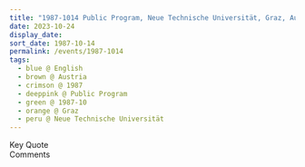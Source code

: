 ```yaml
---
title: "1987-1014 Public Program, Neue Technische Universität, Graz, Austria"
date: 2023-10-24
display_date: 
sort_date: 1987-10-14
permalink: /events/1987-1014
tags:
  - blue @ English
  - brown @ Austria
  - crimson @ 1987
  - deeppink @ Public Program
  - green @ 1987-10
  - orange @ Graz
  - peru @ Neue Technische Universität
---
```


<wave-list>
  <list-title color="green" width="75">Key Quote</list-title>
  <list-item color="BlanchedAlmond"  width="200"></list-item>
  <list-item color="Lavender"></list-item>
  <list-item color="BlanchedAlmond"></list-item>
</wave-list>

<br>

<wave-list>
  <list-title color="green" width="75">Comments</list-title>
  <list-item color="BlanchedAlmond"  width="200"></list-item>
  <list-item color="Lavender"></list-item>
  <list-item color="BlanchedAlmond"></list-item>
</wave-list>
